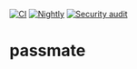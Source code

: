 [![CI](https://github.com/aleury/passmate/actions/workflows/ci.yml/badge.svg)](https://github.com/aleury/passmate/actions/workflows/ci.yml)
[![Nightly](https://github.com/aleury/passmate/actions/workflows/nightly.yml/badge.svg)](https://github.com/aleury/passmate/actions/workflows/nightly.yml)
[![Security audit](https://github.com/aleury/passmate/actions/workflows/audit.yml/badge.svg)](https://github.com/aleury/passmate/actions/workflows/audit.yml)

# passmate
